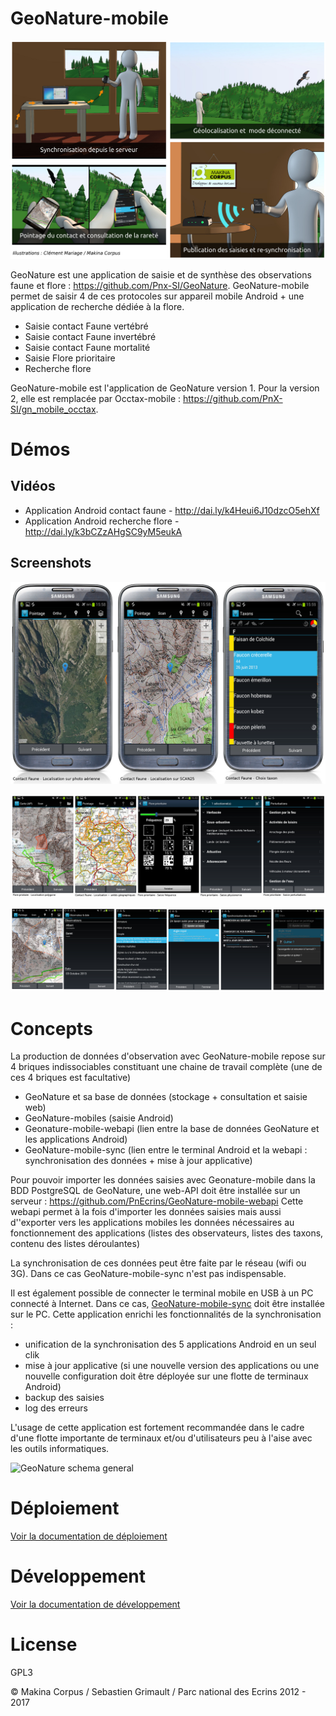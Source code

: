 # GeoNature-mobile

![GeoNature-mobile illustrations](https://raw.githubusercontent.com/PnEcrins/GeoNature-mobile/master/docs/images/illustration-geonature-mobile.jpg)

GeoNature est une application de saisie et de synthèse des observations faune et flore : https://github.com/Pnx-SI/GeoNature. 
GeoNature-mobile permet de saisir 4 de ces protocoles sur appareil mobile Android + une application de recherche dédiée à la flore.

* Saisie contact Faune vertébré
* Saisie contact Faune invertébré
* Saisie contact Faune mortalité
* Saisie Flore prioritaire
* Recherche flore

GeoNature-mobile est l'application de GeoNature version 1. Pour la version 2, elle est remplacée par Occtax-mobile : https://github.com/PnX-SI/gn_mobile_occtax.

Démos
=====

 Vidéos
 ------
* Application Android contact faune - http://dai.ly/k4Heui6J10dzcO5ehXf
* Application Android recherche flore - http://dai.ly/k3bCZzAHgSC9yM5eukA

 Screenshots
 -----------
![GeoNature-mobile screenshot](https://raw.githubusercontent.com/PnEcrins/GeoNature-mobile/master/docs/images/screen-contact-faune-nomade.jpg)

![GeoNature-mobile screenshot 2](https://raw.githubusercontent.com/PnEcrins/GeoNature-mobile/master/docs/images/screen-applis.jpg)

![GeoNature-mobile screenshot 3](https://raw.githubusercontent.com/PnEcrins/GeoNature-mobile/master/docs/images/screen-applis-02.jpg)


Concepts
========

La production de données d'observation avec GeoNature-mobile repose sur 4 briques indissociables constituant une chaine de travail complète (une de ces 4 briques est facultative)

* GeoNature et sa base de données (stockage + consultation et saisie web)
* GeoNature-mobiles (saisie Android)
* Geonature-mobile-webapi (lien entre la base de données GeoNature et les applications Android)
* GeoNature-mobile-sync (lien entre le terminal Android et la webapi : synchronisation des données + mise à jour applicative)

Pour pouvoir importer les données saisies avec Geonature-mobile dans la BDD PostgreSQL de GeoNature, une web-API doit être installée sur un serveur : https://github.com/PnEcrins/GeoNature-mobile-webapi
Cette webapi permet à la fois d'importer les données saisies mais aussi d''exporter vers les applications mobiles les données nécessaires au fonctionnement des applications (listes des observateurs, listes des taxons, contenu des listes déroulantes)

La synchronisation de ces données peut être faite par le réseau (wifi ou 3G). Dans ce cas GeoNature-mobile-sync n'est pas indispensable.

Il est également possible de connecter le terminal mobile en USB à un PC connecté à Internet. Dans ce cas, [GeoNature-mobile-sync](https://github.com/PnEcrins/GeoNature-mobile-sync) doit être installée sur le PC. Cette application enrichi les fonctionnalités de la synchronisation : 
* unification de la synchronisation des 5 applications Android en un seul clik
* mise à jour applicative (si une nouvelle version des applications ou une nouvelle configuration doit être déployée sur une flotte de terminaux Android)
* backup des saisies
* log des erreurs

L'usage de cette application est fortement recommandée dans le cadre d'une flotte importante de terminaux et/ou d'utilisateurs peu à l'aise avec les outils informatiques.

![GeoNature schema general](https://github.com/PnEcrins/GeoNature/raw/v1/docs/images/schema-geonature-environnement.jpg)

Déploiement
===========

[Voir la documentation de déploiement](/docs/)


Développement
=============

[Voir la documentation de développement](/docs/developpement/)


License
=======

GPL3

&copy; Makina Corpus / Sebastien Grimault / Parc national des Ecrins 2012 - 2017

